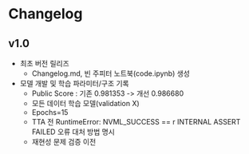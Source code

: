 # Changelog

## v1.0
- 최초 버전 릴리즈
  - Changelog.md, 빈 주피터 노트북(code.ipynb) 생성
- 모델 개발 및 학습 파라미터/구조 기록
  - Public Score : 기존 0.981353 -> 개선 0.986680
  - 모든 데이터 학습 모델(validation X)
  - Epochs=15
  - TTA 전 RuntimeError: NVML_SUCCESS == r INTERNAL ASSERT FAILED 오류 대처 방법 명시
  - 재현성 문제 검증 이전
